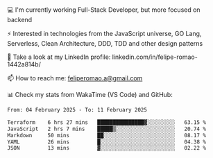 💻 I'm currently working Full-Stack Developer, but more focused on backend

⚡ Interested in technologies from the JavaScript universe, GO Lang, Serverless, Clean Architecture, DDD, TDD and other design patterns

👥 Take a look at my LinkedIn profile: linkedin.com/in/felipe-romao-1442a814b/

📫 How to reach me: feliperomao.a@gmail.com

📊 Check my stats from WakaTime (VS Code) and GitHub:

<!--START_SECTION:waka-->

```txt
From: 04 February 2025 - To: 11 February 2025

Terraform    6 hrs 27 mins   ███████████████▓░░░░░░░░░   63.15 %
JavaScript   2 hrs 7 mins    █████▒░░░░░░░░░░░░░░░░░░░   20.74 %
Markdown     50 mins         ██░░░░░░░░░░░░░░░░░░░░░░░   08.17 %
YAML         26 mins         █░░░░░░░░░░░░░░░░░░░░░░░░   04.38 %
JSON         13 mins         ▓░░░░░░░░░░░░░░░░░░░░░░░░   02.22 %
```

<!--END_SECTION:waka-->

